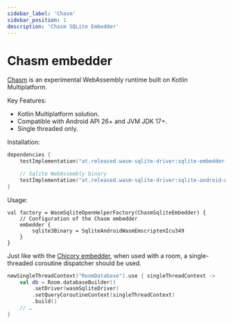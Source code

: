```yaml
---
sidebar_label: 'Chasm'
sidebar_position: 1
description: 'Chasm SQLite Embedder'
---
```


# Chasm embedder

[Chasm] is an experimental WebAssembly runtime built on Kotlin Multiplatform.

Key Features:

- Kotlin Multiplatform solution.
- Compatible with Android API 26+ and JVM JDK 17+.
- Single threaded only.

Installation:

```kotlin
dependencies {
    testImplementation("at.released.wasm-sqlite-driver:sqlite-embedder-chasm:0.1-beta03")

    // Sqlite WebAssembly binary
    testImplementation("at.released.wasm-sqlite-driver:sqlite-android-wasm-emscripten-icu-349:0.7")
}
```

Usage:

```
val factory = WasmSqliteOpenHelperFactory(ChasmSqliteEmbedder) {
    // Configuration of the Chasm embedder
    embedder {
        sqlite3Binary = SqliteAndroidWasmEmscriptenIcu349
    }
}
```

Just like with the [Chicory embedder](Chicory.md), when used with a room, a single-threaded coroutine dispatcher should be used.

```kotlin
newSingleThreadContext("RoomDatabase").use { singleThreadContext ->
    val db = Room.databaseBuilder()
        .setDriver(wasmSqliteDriver)
        .setQueryCoroutineContext(singleThreadContext)
        .build()
    // …    
}
```

[Chasm]: https://github.com/CharlieTap/chasm
